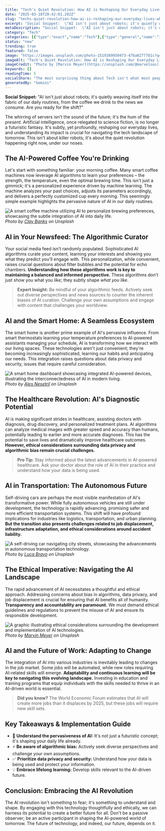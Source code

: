 ```yaml
---
title: "Tech's Quiet Revolution: How AI is Reshaping Our Everyday Lives (and What It Means for You)"
date: "2025-03-18T20:42:01.202Z"
slug: "techs-quiet-revolution-how-ai-is-reshaping-our-everyday-lives-what-it"
excerpt: "Social Snippet:  \"AI isn't just about robots; it's quietly weaving itself into the fabric of our daily routines, from the coffee we drink to the news we consume.  Are you ready for the shift?\""
metaDescription: "Social Snippet:  \"AI isn't just about robots; it's quietly weaving itself into the fabric of our daily routines, from the coffee we drink to the news we co..."
category: "Tech"
categories: [{"type":"exact","name":"Tech"},{"type":"general","name":"Innovation"},{"type":"medium","name":"Software Engineering"},{"type":"specific","name":"Artificial Intelligence"},{"type":"niche","name":"Deep Learning"}]
status: "new"
trending: true
featured: false
image: "https://images.unsplash.com/photo-1519389950473-47ba0277781c?q=85&w=1200&fit=max&fm=webp&auto=compress"
imageAlt: "Tech's Quiet Revolution: How AI is Reshaping Our Everyday Lives (and What It Means for You)"
imageCredit: "Photo by [Marvin Meyer](https://unsplash.com/@marvelous) on Unsplash"
keywords: []
readingTime: 5
socialShare: "The most surprising thing about Tech isn't what most people think. Find out what experts really say about this game-changing topic."
generatedBy: "Gemini"
---
```




**Social Snippet:**  "AI isn't just about robots; it's quietly weaving itself into the fabric of our daily routines, from the coffee we drink to the news we consume.  Are you ready for the shift?"

The whirring of servers isn't the sound of the future; it's the hum of the *present*. Artificial intelligence, once relegated to science fiction, is no longer a futuristic fantasy. It's subtly, yet profoundly, reshaping our everyday lives, and understanding its impact is crucial for navigating the tech landscape of tomorrow.  This isn't about killer robots; it's about the quiet revolution happening right now, under our noses.

## The AI-Powered Coffee You're Drinking

Let's start with something familiar: your morning coffee.  Many smart coffee machines now leverage AI algorithms to learn your preferences – the strength, the temperature, even the optimal brewing time.  This isn't just a gimmick; it's a personalized experience driven by machine learning.  The machine analyzes your past choices, adjusts its parameters accordingly, and delivers a perfectly customized cup every morning.  This seemingly simple example highlights the pervasive nature of AI in our daily routines.

![A smart coffee machine utilizing AI to personalize brewing preferences, showcasing the subtle integration of AI into daily life.](https://images.unsplash.com/photo-1556742044-3c52d6e88c62?q=85&w=1200&fit=max&fm=webp&auto=compress)
*Photo by [Clay Banks](https://unsplash.com/@claybanks) on Unsplash*

## AI in Your Newsfeed: The Algorithmic Curator

Your social media feed isn't randomly populated.  Sophisticated AI algorithms curate your content, learning your interests and showing you what they predict you'll engage with.  This personalization, while convenient, raises crucial questions about filter bubbles and the potential for echo chambers.  **Understanding how these algorithms work is key to maintaining a balanced and informed perspective.**  These algorithms don't just show you what you *like*; they subtly shape *what you like*.

> **Expert Insight:**  Be mindful of your algorithmic feeds. Actively seek out diverse perspectives and news sources to counter the inherent biases of AI curation.  Challenge your own assumptions and engage with content that challenges your worldview.

## AI and the Smart Home:  A Seamless Ecosystem

The smart home is another prime example of AI's pervasive influence.  From smart thermostats learning your temperature preferences to AI-powered assistants managing your schedule, AI is transforming how we interact with our living spaces.  These technologies aren't just convenient; they're becoming increasingly sophisticated, learning our habits and anticipating our needs.  This integration raises questions about data privacy and security, issues that require careful consideration.

![A smart home dashboard showcasing integrated AI-powered devices, illustrating the interconnectedness of AI in modern living.](https://images.unsplash.com/photo-1531297484001-80022131f5a1?q=85&w=1200&fit=max&fm=webp&auto=compress)
*Photo by [Ales Nesetril](https://unsplash.com/@alesnesetril) on Unsplash*

## The Healthcare Revolution: AI's Diagnostic Potential

AI is making significant strides in healthcare, assisting doctors with diagnosis, drug discovery, and personalized treatment plans.  AI algorithms can analyze medical images with greater speed and accuracy than humans, potentially leading to earlier and more accurate diagnoses. This has the potential to save lives and dramatically improve healthcare outcomes.  **However, ethical considerations surrounding data privacy and algorithmic bias remain crucial challenges.**

> **Pro Tip:**  Stay informed about the latest advancements in AI-powered healthcare.  Ask your doctor about the role of AI in their practice and understand how your data is being used.

## AI in Transportation: The Autonomous Future

Self-driving cars are perhaps the most visible manifestation of AI's transformative power.  While fully autonomous vehicles are still under development, the technology is rapidly advancing, promising safer and more efficient transportation systems.  This shift will have profound implications for industries like logistics, transportation, and urban planning.  **But the transition also presents challenges related to job displacement, infrastructure adaptation, and ethical considerations around accident liability.**

![A self-driving car navigating city streets, showcasing the advancements in autonomous transportation technology.](https://images.unsplash.com/photo-1488590528505-98d2b5aba04b?q=85&w=1200&fit=max&fm=webp&auto=compress)
*Photo by [Luca Bravo](https://unsplash.com/@lucabravo) on Unsplash*

## The Ethical Imperative: Navigating the AI Landscape

The rapid advancement of AI necessitates a thoughtful and ethical approach.  Addressing concerns about bias in algorithms, data privacy, and job displacement is crucial for ensuring that AI benefits all of humanity.  **Transparency and accountability are paramount.** We must demand ethical guidelines and regulations to prevent the misuse of AI and ensure its responsible development.

![A graphic illustrating ethical considerations surrounding the development and implementation of AI technologies.](https://images.unsplash.com/photo-1519389950473-47ba0277781c?q=85&w=1200&fit=max&fm=webp&auto=compress)
*Photo by [Marvin Meyer](https://unsplash.com/@marvelous) on Unsplash*

## AI and the Future of Work: Adapting to Change

The integration of AI into various industries is inevitably leading to changes in the job market.  Some jobs will be automated, while new roles requiring AI-related skills will emerge.  **Adaptability and continuous learning will be key to navigating this evolving landscape.**  Investing in education and training programs that equip individuals with the skills needed to thrive in an AI-driven world is essential.

> **Did you know?**  The World Economic Forum estimates that AI will create more jobs than it displaces by 2025, but these jobs will require new skill sets.

## Key Takeaways & Implementation Guide

* 🔑 **Understand the pervasiveness of AI:** It's not just a futuristic concept; it's shaping your daily life already.
* ⚡ **Be aware of algorithmic bias:**  Actively seek diverse perspectives and challenge your own assumptions.
* ✅ **Prioritize data privacy and security:**  Understand how your data is being used and protect your information.
* 💡 **Embrace lifelong learning:**  Develop skills relevant to the AI-driven future.

## Conclusion: Embracing the AI Revolution

The AI revolution isn't something to fear; it's something to understand and shape. By engaging with this technology thoughtfully and ethically, we can harness its potential to create a better future for all.  Don't be a passive observer; be an active participant in shaping the AI-powered world of tomorrow.  The future of technology, and indeed, our future, depends on it.


<div class="reading-progress-container">
  <div id="reading-progress" class="reading-progress"></div>
</div>
